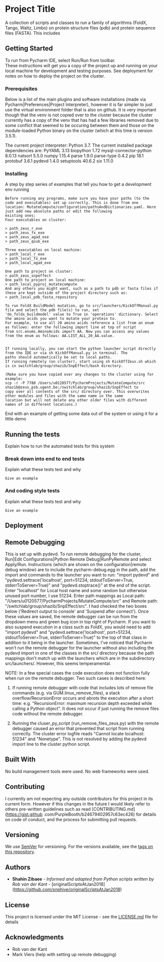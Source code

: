 # Project Title

A collection of scripts and classes to run a family of algorithms (FoldX, Tango, Waltz, Limbo) on protein 
structure files (pdb) and protein sequence files (FASTA).
This includes  

## Getting Started

To run from Pycharm IDE, select Run/Run from toolbar.   
These instructions will get you a copy of the project up and running on your local machine for development and testing purposes. 
See deployment for notes on how to deploy the project on the cluster.

### Prerequisites

Below is a list of the main plugins and software installations (made via Pycharm|Preferences|Project Interpreter), however it 
is far simpler to just use the virtual environment folder that is also on github. 
It is very important though that the venv is not copied over to the cluster because the cluster currently has a copy of the 
venv that has had a few libraries removed due to some conflict that seemed to be occuring between them and those on the 
module-loaded Python binary on the cluster (which at this time is version 3.5.1).
  
The current project interpreter: Python 3.7.
The current installed package dependencies are: 
PyYAML 3.13
biopython 1.72
mysql-connector-python 8.0.13
natsort 5.5.0
numpy 1.15.4
parse 1.9.0
parse-type 0.4.2
pip 18.1
protobuf 3.6.1
pydevd 1.4.0
setuptools 40.6.2
six 1.11.0


### Installing

A step by step series of examples that tell you how to get a development env running

```
Before running any programs, make sure you have your paths (to the code and executables) set up correctly. This is done from one 
location: MutateCompute/configuration/pathsAndDictionaries.yaml. Here just add new absolute paths or edit the following 
existing ones: 
Four executables on cluster:

> path_zeus_r_exe
> path_zeus_fx_exe
> path_zeus_agad_exe
> path_zeus_qsub_exe

Three executables on local machine: 
> path_local_r_exe
> path_local_fx_exe
> path_local_agad_exe

One path to project on cluster:
> path_zeus_snpeffect
One path to project on local machine:
> path_local_pyproj_mutatecompute
And any others you might want, such as a path to pdb or fasta files if these are kept outside of the project directory such as:
> path_local_pdb_fasta_repository

```

```
To run FoldX BuildModel mutation, go to src/launchers/KickOffManual.py file and select the pdb file(s) to run, set 
'do_foldx_buildmodel' value to True in 'operations' dictionary. Select the amino acids you want to mutate your protein to. 
For example, to use all 20 amino acids reference a list from an enum as follows: enter the following import line at top of script 
from src.enums.AminoAcids import AA. Now you can access any values from the enum as follows: AA.LIST_ALL_20_AA.value.
  
```


```
If running locally, you can start the python launcher script directly from the IDE or via sh KickOffManual.py in terminal. The 
paths should automatically be set to local paths. 
If running remotely (on cluster), start using sh KickOffZeus.sh which is in switchlab/group/shazib/SnpEffect/bash directory.

(Make sure you have copied over any changes to the cluster using for example:
scp -r -P 7788 /Users/u0120577/PycharmProjects/MutateCompute/src shazib@zeus.psb.ugent.be:/switchlab/group/shazib/SnpEffect to 
copy over all contents of the src/ directory over. This overwrites other modules and files with the same name in the same 
location but will not delete any other older files with different names of in different locations.) 

```

End with an example of getting some data out of the system or using it for a little demo

## Running the tests

Explain how to run the automated tests for this system

### Break down into end to end tests

Explain what these tests test and why

```
Give an example
```

### And coding style tests

Explain what these tests test and why

```
Give an example
```

## Deployment


## Remote Debugging
This is set up with pydevd. To run remote debugging for the cluster, Run|Edit Configurations|Python Remote Debug|RunPyRemote and 
select Apply/Run. Instructions (which are shown on the configuration|remote debug window) are to include the pycharm-debug.egg 
in the path, add the import and commands to the launcher you want to run: "import pydevd" and 
"pydevd.settrace('localhost', port=51234, stdoutToServer=True, stderrToServer=True)" and "pydevd.stoptrace()" at the end of the
 script. Enter "localhost" for Local host name and some random but otherwise unused port number, I use 51234. Enter path 
 mappings as Local path: "/Users/u0120577/PycharmProjects/MutateCompute/src" and Remote path: 
 "/switchlab/group/shazib/SnpEffect/src". I had checked the two boxes below ('Redirect output to console' and 'Suspend after 
 connect'). Once these values are saved, the remote debugger can be run from the dropdown menu and green bug icon in top right 
 of Pycharm.
 If you want to also suspend execution in a class such as FoldX, you would need to add "import pydevd" and 
"pydevd.settrace('localhost', port=51234, stdoutToServer=True, stderrToServer=True)" to the top of that class in addition to it
 being in the launcher. Sometimes, I've noticed that Pycharm won't run the remote debugger for the launcher without also 
 including the pydevd import in one of the classes in the src/ directory because the path mappings don't match up with the 
 launchers which are in the subdirectory src/launchers/. However, this seems temperamental. 
 
 NOTE: In a few special cases the code execution does not function fully when run on the remote debugger. Two such cases is 
 described here:  
 1. If running remote debugger with code that includes lots of remove file commands (e.g. via GUM.linux_remove_files), a stack
 overflow/RecursionError occurs and abrots the execution after a short time: e.g. "RecursionError: maximum recursion depth 
 exceeded while calling a Python object". It does not occur if just running the remove files code without the remote debugger.  

 2. Running the cluser_py_script (run_remove_files_zeus.py) with the remote debugger caused an error that prevented that script
 from running correctly. The cluster error logfile reads "Cannot locate localhost: 51234" and "Nonetype". This is not resolved
 by adding the pydevd import line to the cluster python script.


## Built With

No build management tools were used. No web frameworks were used. 

## Contributing

I currently am not expecting any outside contributors for this project in its current form. However if this changes in the 
future I would likely refer to others pre-written guidelines such as read [CONTRIBUTING.md] (https://gist.github
.com/PurpleBooth/b24679402957c63ec426) for details on code of conduct, and the process for submitting pull requests.

## Versioning

We use [SemVer](http://semver.org/) for versioning. For the versions available, see the [tags on this repository](https://github.com/your/project/tags). 

## Authors

* **Shahin Zibaee** - *Informed and adapted from Python scripts written by Rob van der Kant* - [originalScriptsAtJan2018]
(https://github.com/snphive/originalScriptsAtJan2018)

## License

This project is licensed under the MIT License - see the [LICENSE.md](LICENSE.md) file for details

## Acknowledgments

* Rob van der Kant
* Mark Viers (help with setting up remote debugging) 